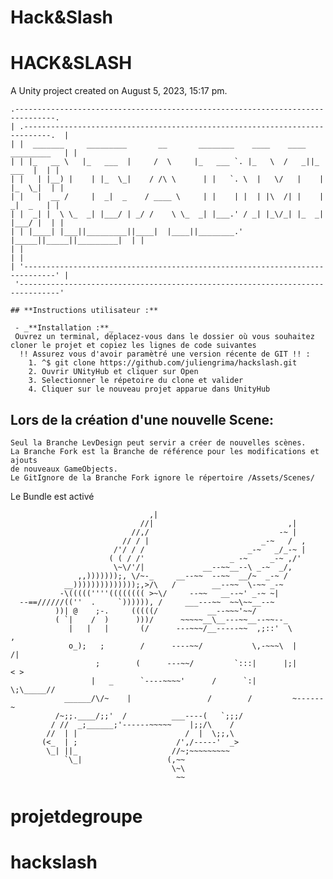 # Hack&Slash

HACK&SLASH
=======================

A Unity project created on August 5, 2023, 15:17 pm.

```
.-------------------------------------------------------------------------------.  
| .----------------------------------------------------------------------------.  |  
| |  _______     _________       __       ________    ____    ____  _________   | |  
| | |_   __ \   |_   ___  |     /  \     |_   ___ `. |_   \  /   _||_   ___  |  | |  
| |   | |__) |    | |_  \_|    / /\ \      | |   `. \  |   \/   |    | |_  \_|  | |  
| |   |  __ /     |  _|  _    / ____ \     | |    | |  | |\  /| |    |  _|  _   | |  
| |  _| |  \ \_  _| |___/ | _/ /    \ \_  _| |___.' / _| |_\/_| |_  _| |___/ |  | |  
| | |____| |___||_________||____|  |____||________.' |_____||_____||_________|  | |  
| |                                                                             | |  
| '-----------------------------------------------------------------------------' |  
 '-------------------------------------------------------------------------------'

```


    ## **Instructions utilisateur :**
    
     - _**Installation :**_
     Ouvrez un terminal, déplacez-vous dans le dossier où vous souhaitez cloner le projet et copiez les lignes de code suivantes
      !! Assurez vous d'avoir paramètré une version récente de GIT !! :
    	1. ^$ git clone https://github.com/juliengrima/hackslash.git
        2. Ouvrir UNityHub et cliquer sur Open
        3. Selectionner le répetoire du clone et valider
        4. Cliquer sur le nouveau projet apparue dans UnityHub 	

## Lors de la création d'une nouvelle Scene:
    Seul la Branche LevDesign peut servir a créer de nouvelles scènes.
    La Branche Fork est la Branche de référence pour les modifications et ajouts
    de nouveaux GameObjects.
    Le GitIgnore de la Branche Fork ignore le répertoire /Assets/Scenes/


Le Bundle est activé 


```
                               ,|     
                             //|                              ,|
                           //,/                             -~ |
                         // / |                         _-~   /  ,
                       /'/ / /                       _-~   _/_-~ |
                      ( ( / /'                   _ -~     _-~ ,/'
                       \~\/'/|             __--~~__--\ _-~  _/,
               ,,)))))));, \/~-_     __--~~  --~~  __/~  _-~ /
            __))))))))))))));,>/\   /        __--~~  \-~~ _-~
           -\(((((''''(((((((( >~\/     --~~   __--~' _-~ ~|
  --==//////((''  .     `)))))), /     ___---~~  ~~\~~__--~ 
          ))| @    ;-.     (((((/           __--~~~'~~/
          ( `|    /  )      )))/      ~~~~~__\__---~~__--~~--_
             |   |   |       (/      ---~~~/__-----~~  ,;::'  \         ,
             o_);   ;        /      ----~~/           \,-~~~\  |       /|
                   ;        (      ---~~/         `:::|      |;|      < >
                  |   _      `----~~~~'      /      `:|       \;\_____// 
            ______/\/~    |                 /        /         ~------~
          /~;;.____/;;'  /          ___----(   `;;;/               
         / //  _;______;'------~~~~~    |;;/\    /          
        //  | |                        /  |  \;;,\              
       (<_  | ;                      /',/-----'  _>
        \_| ||_                     //~;~~~~~~~~~ 
            `\_|                   (,~~ 
                                    \~\ 
                                     ~~ 
```
# projetdegroupe
# hackslash
